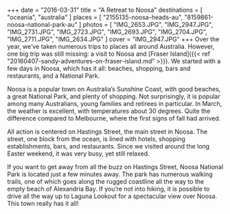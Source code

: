 +++
date    = "2016-03-31"
title   = "A Retreat to Noosa"
destinations = [ "oceania", "australia" ]
places  = [ "2155135-noosa-heads-au", "8159861-noosa-national-park-au" ]
photos  = [
  "IMG_2653.JPG", "IMG_2947.JPG", "IMG_2731.JPG", "IMG_2723.JPG", "IMG_2693.JPG",
  "IMG_2704.JPG", "IMG_2711.JPG", "IMG_2634.JPG"
]
cover = "IMG_2947.JPG"
+++
Over the year, we’ve taken numerous trips to places all around Australia. However, one big trip was still missing: a visit to Noosa and [Fraser Island]({{< ref "20160407-sandy-adventures-on-fraser-island.md" >}}). We started with a few days in Noosa, which has it all: beaches, shopping, bars and restaurants, and a National Park.
<!--more-->

Noosa is a popular town on Australia’s Sunshine Coast, with good beaches, a great National Park, and plenty of shopping. Not surprisingly, it is popular among many Australians, young families and retirees in particular. In March, the weather is excellent, with temperatures about 30 degrees. Quite the difference compared to Melbourne, where the first signs of fall had arrived.

All action is centered on Hastings Street, the main street in Noosa. The street, one block from the ocean, is lined with hotels, shopping establishments, bars, and restaurants. Since we visited around the long Easter weekend, it was very busy, yet still relaxed.

If you want to get away from all the buzz on Hastings Street, Noosa National Park is located just a few minutes away. The park has numerous walking trails, one of which goes along the rugged coastline all the way to the empty beach of Alexandria Bay. If you’re not into hiking, it is possible to drive all the way up to Laguna Lookout for a spectacular view over Noosa. This town really has it all!